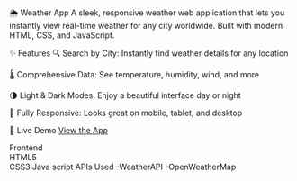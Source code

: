 🌦️ Weather App
A sleek, responsive weather web application that lets you instantly view real-time weather for any city worldwide. Built with modern HTML, CSS, and JavaScript.

✨ Features
🔍 Search by City: Instantly find weather details for any location

🌡️ Comprehensive Data: See temperature, humidity, wind, and more

🌗 Light & Dark Modes: Enjoy a beautiful interface day or night

📱 Fully Responsive: Looks great on mobile, tablet, and desktop

🚀 Live Demo
[View the App](https://noobcoder7810.github.io/Weather-website/)

Frontend	
HTML5	
CSS3
Java script
APIs Used
  -WeatherAPI
  -OpenWeatherMap

